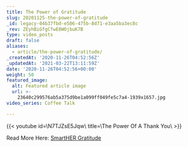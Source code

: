 ```yaml
---
title: The Power of Gratitude
slug: 20201125-the-power-of-gratitude
_id: legacy-04b37fbd-e506-475b-8d71-e3aa5ba3ec8c
_rev: ZEyhBiGfgCfwE8WOjbuK7B
type: video_posts
draft: false
aliases:
  - article/the-power-of-gratitude/
_createdAt: '2020-11-26T04:52:56Z'
_updatedAt: '2021-03-22T13:11:59Z'
date: '2020-11-26T04:52:56+00:00'
weight: 50
featured_image:
  alt: Featured article image
  url: >-
    23640c299576ab5a375d9be1a099ff049fe5c7a4-1939x1657.jpg
video_series: Coffee Talk

---
```

{{< youtube id=\N7TJZsE5Jqw\ title=\The Power Of A Thank You\ >}}

Read More Here: [SmartHER Gratitude](https://smarthernews.com/the-science-of-giving-thanks/)